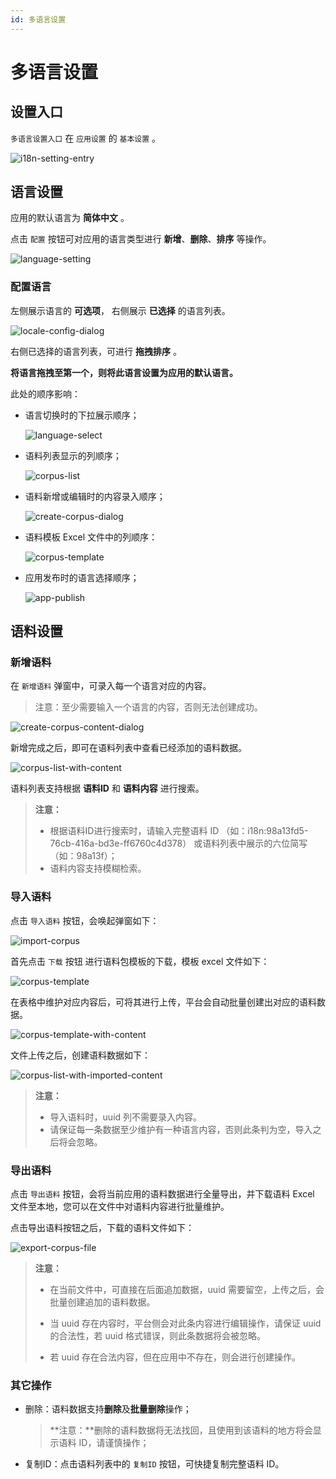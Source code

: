 ```yaml
---
id: 多语言设置
---
```


# 多语言设置

## 设置入口

  `多语言设置入口` 在 ``应用设置`` 的 ``基本设置`` 。

![i18n-setting-entry](/img/国际化/应用国际化/多语言设置/i18n-setting-entry.png)

## 语言设置

应用的默认语言为 **简体中文** 。

点击 ``配置`` 按钮可对应用的语言类型进行 **新增**、**删除**、**排序** 等操作。

![language-setting](/img/国际化/应用国际化/多语言设置/language-setting.png)



### 配置语言

左侧展示语言的 **可选项**， 右侧展示 **已选择** 的语言列表。

![locale-config-dialog](/img/国际化/应用国际化/多语言设置/locale-config-dialog.png)

右侧已选择的语言列表，可进行 **拖拽排序** 。

**将语言拖拽至第一个，则将此语言设置为应用的默认语言。**

此处的顺序影响：

- 语言切换时的下拉展示顺序；

  ![language-select](/img/国际化/应用国际化/多语言设置/language-select.png)

- 语料列表显示的列顺序；

  ![corpus-list](/img/国际化/应用国际化/多语言设置/corpus-list.png)

- 语料新增或编辑时的内容录入顺序；

  ![create-corpus-dialog](/img/国际化/应用国际化/多语言设置/create-corpus-dialog.png)

- 语料模板 Excel 文件中的列顺序：

  ![corpus-template](/img/国际化/应用国际化/多语言设置/corpus-template.png)

- 应用发布时的语言选择顺序；

  ![app-publish](/img/国际化/应用国际化/多语言设置/app-publish.png)



## 语料设置

### 新增语料

在 ``新增语料`` 弹窗中，可录入每一个语言对应的内容。

> 注意：至少需要输入一个语言的内容，否则无法创建成功。

![create-corpus-content-dialog](/img/国际化/应用国际化/多语言设置/create-corpus-content-dialog.png)

新增完成之后，即可在语料列表中查看已经添加的语料数据。

![corpus-list-with-content](/img/国际化/应用国际化/多语言设置/corpus-list-with-content.png)

语料列表支持根据 **语料ID** 和 **语料内容** 进行搜索。

> **注意：**
>
> -  根据语料ID进行搜索时，请输入完整语料 ID （如：i18n:98a13fd5-76cb-416a-bd3e-ff6760c4d378） 或语料列表中展示的六位简写（如：98a13f）；
> - 语料内容支持模糊检索。



### 导入语料

点击 ``导入语料`` 按钮，会唤起弹窗如下：

![import-corpus](/img/国际化/应用国际化/多语言设置/import-corpus.png)

首先点击 ``下载`` 按钮 进行语料包模板的下载，模板 excel 文件如下：

![corpus-template](/img/国际化/应用国际化/多语言设置/corpus-template.png)

在表格中维护对应内容后，可将其进行上传，平台会自动批量创建出对应的语料数据。

![corpus-template-with-content](/img/国际化/应用国际化/多语言设置/corpus-template-with-content.png)

文件上传之后，创建语料数据如下：

![corpus-list-with-imported-content](/img/国际化/应用国际化/多语言设置/corpus-list-with-imported-content.png)

> **注意：**
>
> - 导入语料时，uuid 列不需要录入内容。
> - 请保证每一条数据至少维护有一种语言内容，否则此条判为空，导入之后将会忽略。



### 导出语料

点击 ``导出语料`` 按钮，会将当前应用的语料数据进行全量导出，并下载语料 Excel 文件至本地，您可以在文件中对语料内容进行批量维护。

点击导出语料按钮之后，下载的语料文件如下：

![export-corpus-file](/img/国际化/应用国际化/多语言设置/export-corpus-file.png)

> **注意：**
>
> - 在当前文件中，可直接在后面追加数据，uuid 需要留空，上传之后，会批量创建追加的语料数据。
>
> - 当 uuid 存在内容时，平台侧会对此条内容进行编辑操作，请保证 uuid 的合法性，若 uuid 格式错误，则此条数据将会被忽略。
> - 若 uuid 存在合法内容，但在应用中不存在，则会进行创建操作。



### 其它操作

- 删除：语料数据支持**删除**及**批量删除**操作；

  > **注意：**删除的语料数据将无法找回，且使用到该语料的地方将会显示语料 ID，请谨慎操作；

- 复制ID：点击语料列表中的 ``复制ID`` 按钮，可快捷复制完整语料 ID。










